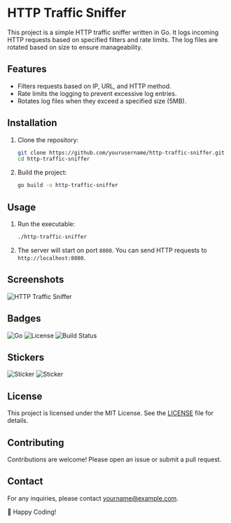 # HTTP Traffic Sniffer

This project is a simple HTTP traffic sniffer written in Go. It logs incoming HTTP requests based on specified filters and rate limits. The log files are rotated based on size to ensure manageability.

## Features

- Filters requests based on IP, URL, and HTTP method.
- Rate limits the logging to prevent excessive log entries.
- Rotates log files when they exceed a specified size (5MB).

## Installation

1. Clone the repository:

   ```sh
   git clone https://github.com/yourusername/http-traffic-sniffer.git
   cd http-traffic-sniffer
   ```

2. Build the project:
   ```sh
   go build -o http-traffic-sniffer
   ```

## Usage

1. Run the executable:

   ```sh
   ./http-traffic-sniffer
   ```

2. The server will start on port `8080`. You can send HTTP requests to `http://localhost:8080`.

## Screenshots

![HTTP Traffic Sniffer](https://via.placeholder.com/800x400.png?text=HTTP+Traffic+Sniffer)

## Badges

![Go](https://img.shields.io/badge/Go-1.17-blue)
![License](https://img.shields.io/badge/License-MIT-green)
![Build Status](https://img.shields.io/badge/Build-Passing-brightgreen)

## Stickers

![Sticker](https://via.placeholder.com/150x150.png?text=Sticker+1)
![Sticker](https://via.placeholder.com/150x150.png?text=Sticker+2)

## License

This project is licensed under the MIT License. See the [LICENSE](LICENSE) file for details.

## Contributing

Contributions are welcome! Please open an issue or submit a pull request.

## Contact

For any inquiries, please contact [yourname@example.com](mailto:yourname@example.com).

🚀 Happy Coding!
